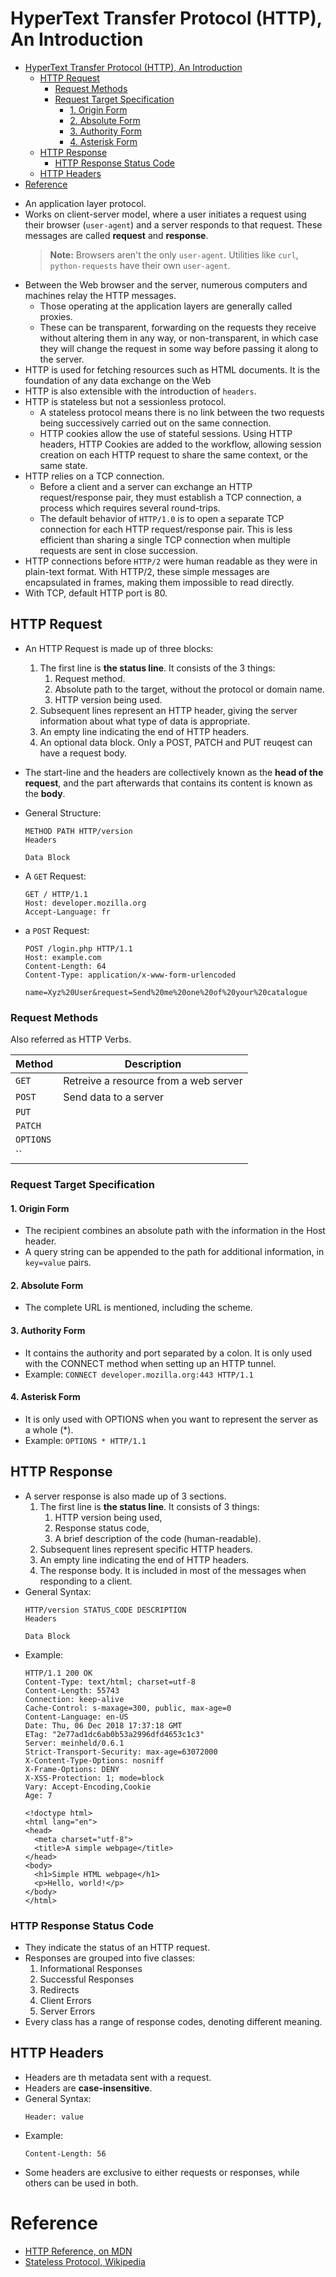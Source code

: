 # HyperText Transfer Protocol (HTTP), An Introduction
- [HyperText Transfer Protocol (HTTP), An Introduction](#hypertext-transfer-protocol-http-an-introduction)
  - [HTTP Request](#http-request)
    - [Request Methods](#request-methods)
    - [Request Target Specification](#request-target-specification)
      - [1. Origin Form](#1-origin-form)
      - [2. Absolute Form](#2-absolute-form)
      - [3. Authority Form](#3-authority-form)
      - [4. Asterisk Form](#4-asterisk-form)
  - [HTTP Response](#http-response)
    - [HTTP Response Status Code](#http-response-status-code)
  - [HTTP Headers](#http-headers)
- [Reference](#reference)

+ An application layer protocol.
+ Works on client-server model, where a user initiates a request using their browser (`user-agent`) and a server responds to that request. These messages are called **request** and **response**.
  > **Note:** Browsers aren't the only `user-agent`. Utilities like `curl`, `python-requests` have their own `user-agent`.
+ Between the Web browser and the server, numerous computers and machines relay the HTTP messages.
  + Those operating at the application layers are generally called proxies.
  + These can be transparent, forwarding on the requests they receive without altering them in any way, or non-transparent, in which case they will change the request in some way before passing it along to the server.
+ HTTP is used for fetching resources such as HTML documents. It is the foundation of any data exchange on the Web
+ HTTP is also extensible with the introduction of `headers`.
+ HTTP is stateless but not a sessionless protocol.
  + A stateless protocol means there is no link between the two requests being successively carried out on the same connection.
  + HTTP cookies allow the use of stateful sessions. Using HTTP headers, HTTP Cookies are added to the workflow, allowing session creation on each HTTP request to share the same context, or the same state.
+ HTTP relies on a TCP connection.
  + Before a client and a server can exchange an HTTP request/response pair, they must establish a TCP connection, a process which requires several round-trips. 
  + The default behavior of `HTTP/1.0` is to open a separate TCP connection for each HTTP request/response pair. This is less efficient than sharing a single TCP connection when multiple requests are sent in close succession.
+ HTTP connections before `HTTP/2` were human readable as they were in plain-text format. With HTTP/2, these simple messages are encapsulated in frames, making them impossible to read directly.
+ With TCP, default HTTP port is 80.

## HTTP Request
+ An HTTP Request is made up of three blocks:
  1. The first line is **the status line**. It consists of the 3 things:
     1. Request method.
     2. Absolute path to the target, without the protocol or domain name.
     3. HTTP version being used.
  2. Subsequent lines represent an HTTP header, giving the server information about what type of data is appropriate. 
  3. An empty line indicating the end of HTTP headers.
  4. An optional data block. Only a POST, PATCH and PUT reuqest can have a request body.
+ The start-line and the headers are collectively known as the **head of the request**, and the part afterwards that contains its content is known as the **body**.

+ General Structure:
  ```
  METHOD PATH HTTP/version
  Headers

  Data Block
  ```

+ A `GET` Request:
  ```
  GET / HTTP/1.1
  Host: developer.mozilla.org
  Accept-Language: fr

  ```

+ a `POST` Request:
  ```
  POST /login.php HTTP/1.1
  Host: example.com
  Content-Length: 64
  Content-Type: application/x-www-form-urlencoded

  name=Xyz%20User&request=Send%20me%20one%20of%20your%20catalogue
  ```

### Request Methods
Also referred as HTTP Verbs.

| Method | Description |
| - | - |
| `GET` | Retreive a resource from a web server|
| `POST` | Send data to a server |
| `PUT` |
| `PATCH` |
| `OPTIONS` |
| `` |

### Request Target Specification
#### 1. Origin Form
+ The recipient combines an absolute path with the information in the Host header.
+ A query string can be appended to the path for additional information, in `key=value` pairs.

#### 2. Absolute Form
+ The complete URL is mentioned, including the scheme.

#### 3. Authority Form
+ It contains the authority and port separated by a colon. It is only used with the CONNECT method when setting up an HTTP tunnel.
+ Example: `CONNECT developer.mozilla.org:443 HTTP/1.1`

#### 4. Asterisk Form
+ It is only used with OPTIONS when you want to represent the server as a whole (*).
+ Example: `OPTIONS * HTTP/1.1`

## HTTP Response
+ A server response is also made up of 3 sections.
  1. The first line is **the status line**. It consists of 3 things:
     1. HTTP version being used, 
     2. Response status code,
     3. A brief description of the code (human-readable).
  2. Subsequent lines represent specific HTTP headers.
  3. An empty line indicating the end of HTTP headers.
  4. The response body. It is included in most of the messages when responding to a client.
+ General Syntax:
  ```
  HTTP/version STATUS_CODE DESCRIPTION
  Headers

  Data Block
  ```
+ Example:
  ```
  HTTP/1.1 200 OK
  Content-Type: text/html; charset=utf-8
  Content-Length: 55743
  Connection: keep-alive
  Cache-Control: s-maxage=300, public, max-age=0
  Content-Language: en-US
  Date: Thu, 06 Dec 2018 17:37:18 GMT
  ETag: "2e77ad1dc6ab0b53a2996dfd4653c1c3"
  Server: meinheld/0.6.1
  Strict-Transport-Security: max-age=63072000
  X-Content-Type-Options: nosniff
  X-Frame-Options: DENY
  X-XSS-Protection: 1; mode=block
  Vary: Accept-Encoding,Cookie
  Age: 7

  <!doctype html>
  <html lang="en">
  <head>
    <meta charset="utf-8">
    <title>A simple webpage</title>
  </head>
  <body>
    <h1>Simple HTML webpage</h1>
    <p>Hello, world!</p>
  </body>
  </html>

  ```

### HTTP Response Status Code
+ They indicate the status of an HTTP request.
+ Responses are grouped into five classes: 
  1. Informational Responses
  2. Successful Responses
  3. Redirects
  4. Client Errors
  5. Server Errors
+ Every class has a range of response codes, denoting different meaning.

## HTTP Headers
+ Headers are th metadata sent with a request.
+ Headers are **case-insensitive**.
+ General Syntax:
  ```
  Header: value
  ```
+ Example:
  ```
  Content-Length: 56
  ```
+ Some headers are exclusive to either requests or responses, while others can be used in both.

# Reference
+ [HTTP Reference, on MDN](https://developer.mozilla.org/en-US/docs/Web/HTTP)
+ [Stateless Protocol, Wikipedia](https://en.wikipedia.org/wiki/Stateless_protocol)